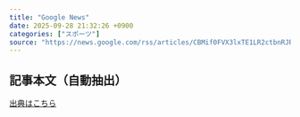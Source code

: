 ```yaml
---
title: "Google News"
date: 2025-09-28 21:32:26 +0900
categories: ["スポーツ"]
source: "https://news.google.com/rss/articles/CBMif0FVX3lxTE1LR2ctbnRJRTVxYVk3dlloX3p3TDgxRHlQTDBlNnVSMDZlWFU5em9GQ1F5MjBvTVFvM3dRX0hPSXFrRjZRUlRnYmRFdUlPV2lSdWxmbnhJWXpGZS0zRGlLY0FkM2ZmNmk0ZkktcktoemhMZmFnQktwYVZFNGw4UGc?oc=5"
---
```


## 記事本文（自動抽出）
<body class="y0K44d EA71Tc" id="readabilityBody"></body>

[出典はこちら](https://news.google.com/rss/articles/CBMif0FVX3lxTE1LR2ctbnRJRTVxYVk3dlloX3p3TDgxRHlQTDBlNnVSMDZlWFU5em9GQ1F5MjBvTVFvM3dRX0hPSXFrRjZRUlRnYmRFdUlPV2lSdWxmbnhJWXpGZS0zRGlLY0FkM2ZmNmk0ZkktcktoemhMZmFnQktwYVZFNGw4UGc?oc=5)
